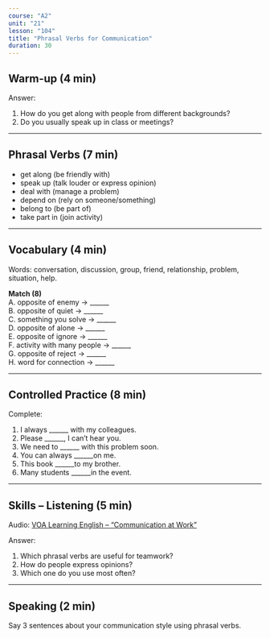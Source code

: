 ```yaml
---
course: "A2"
unit: "21"
lesson: "104"
title: "Phrasal Verbs for Communication"
duration: 30
---
```


## Warm-up (4 min)
Answer:
1. How do you get along with people from different backgrounds?  
2. Do you usually speak up in class or meetings?  

-------

## Phrasal Verbs (7 min)
- get along (be friendly with)  
- speak up (talk louder or express opinion)  
- deal with (manage a problem)  
- depend on (rely on someone/something)  
- belong to (be part of)  
- take part in (join activity)  

-------

## Vocabulary (4 min)
Words: conversation, discussion, group, friend, relationship, problem, situation, help.  

**Match (8)**  
A. opposite of enemy → ______  
B. opposite of quiet → ______  
C. something you solve → ______  
D. opposite of alone → ______  
E. opposite of ignore → ______  
F. activity with many people → ______  
G. opposite of reject → ______  
H. word for connection → ______  

-------

## Controlled Practice (8 min)
Complete:  
1. I always ______ with my colleagues.  
2. Please ______, I can’t hear you.  
3. We need to ______ with this problem soon.  
4. You can always ______on me.  
5. This book ______to my brother.  
6. Many students ______in the event.  

-------

## Skills – Listening (5 min)
Audio: [VOA Learning English – “Communication at Work”](https://learningenglish.voanews.com/)  

Answer:  
1. Which phrasal verbs are useful for teamwork?  
2. How do people express opinions?  
3. Which one do you use most often?  

-------

## Speaking (2 min)
Say 3 sentences about your communication style using phrasal verbs.
